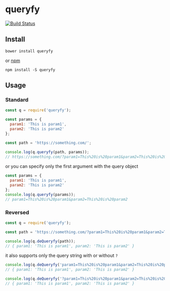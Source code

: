 # queryfy
[![Build Status](https://travis-ci.org/alexcambose/queryfy.svg?branch=master)](https://travis-ci.org/alexcambose/queryfy)
## Install
```
bower install queryfy
```
or
[npm](https://www.npmjs.com/package/queryfy)
```
npm install -S queryfy
```
## Usage

### Standard

```js
const q = require('queryfy');

const params = {
  param1: 'This is param1',
  param2: 'This is param2'
};

const path = 'https://something.com/';

console.log(q.queryfy(path, params));
// https://something.com/?param1=This%20is%20param1&param2=This%20is%20param2
```

or you can specify only the first argument with the query object

```js
const params = {
  param1: 'This is param1',
  param2: 'This is param2'
};
console.log(q.queryfy(params));
// param1=This%20is%20param1&param2=This%20is%20param2
```

### Reversed

```js
const q = require('queryfy');

const path = 'https://something.com/?param1=This%20is%20param1&param2=This%20is%20param2';

console.log(q.deQueryfy(path));
// { param1: 'This is param1', param2: 'This is param2' }
```
it also supports only the query string with or without `?`

```js
console.log(q.deQueryfy('param1=This%20is%20param1&param2=This%20is%20param2'));
// { param1: 'This is param1', param2: 'This is param2' }

console.log(q.deQueryfy('?param1=This%20is%20param1&param2=This%20is%20param2'));
// { param1: 'This is param1', param2: 'This is param2' }
```
